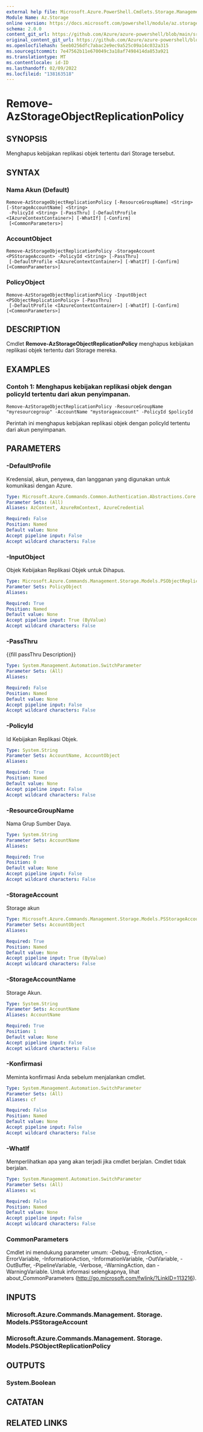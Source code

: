 ```yaml
---
external help file: Microsoft.Azure.PowerShell.Cmdlets.Storage.Management.dll-Help.xml
Module Name: Az.Storage
online version: https://docs.microsoft.com/powershell/module/az.storage/remove-azstorageobjectreplicationpolicy
schema: 2.0.0
content_git_url: https://github.com/Azure/azure-powershell/blob/main/src/Storage/Storage.Management/help/Remove-AzStorageObjectReplicationPolicy.md
original_content_git_url: https://github.com/Azure/azure-powershell/blob/main/src/Storage/Storage.Management/help/Remove-AzStorageObjectReplicationPolicy.md
ms.openlocfilehash: 5eeb0256dfc7abac2e9ec9a525c09a14c032a315
ms.sourcegitcommit: 7e47562b11e670049c3a18af7498414da853a921
ms.translationtype: MT
ms.contentlocale: id-ID
ms.lasthandoff: 02/09/2022
ms.locfileid: "138163518"
---
```

# Remove-AzStorageObjectReplicationPolicy

## SYNOPSIS
Menghapus kebijakan replikasi objek tertentu dari Storage tersebut.

## SYNTAX

### Nama Akun (Default)
```
Remove-AzStorageObjectReplicationPolicy [-ResourceGroupName] <String> [-StorageAccountName] <String>
 -PolicyId <String> [-PassThru] [-DefaultProfile <IAzureContextContainer>] [-WhatIf] [-Confirm]
 [<CommonParameters>]
```

### AccountObject
```
Remove-AzStorageObjectReplicationPolicy -StorageAccount <PSStorageAccount> -PolicyId <String> [-PassThru]
 [-DefaultProfile <IAzureContextContainer>] [-WhatIf] [-Confirm] [<CommonParameters>]
```

### PolicyObject
```
Remove-AzStorageObjectReplicationPolicy -InputObject <PSObjectReplicationPolicy> [-PassThru]
 [-DefaultProfile <IAzureContextContainer>] [-WhatIf] [-Confirm] [<CommonParameters>]
```

## DESCRIPTION
Cmdlet **Remove-AzStorageObjectReplicationPolicy** menghapus kebijakan replikasi objek tertentu dari Storage mereka.

## EXAMPLES

### Contoh 1: Menghapus kebijakan replikasi objek dengan policyId tertentu dari akun penyimpanan.
```
Remove-AzStorageObjectReplicationPolicy -ResourceGroupName "myresourcegroup" -AccountName "mystorageaccount" -PolicyId $policyId
```

Perintah ini menghapus kebijakan replikasi objek dengan policyId tertentu dari akun penyimpanan.

## PARAMETERS

### -DefaultProfile
Kredensial, akun, penyewa, dan langganan yang digunakan untuk komunikasi dengan Azure.

```yaml
Type: Microsoft.Azure.Commands.Common.Authentication.Abstractions.Core.IAzureContextContainer
Parameter Sets: (All)
Aliases: AzContext, AzureRmContext, AzureCredential

Required: False
Position: Named
Default value: None
Accept pipeline input: False
Accept wildcard characters: False
```

### -InputObject
Objek Kebijakan Replikasi Objek untuk Dihapus.

```yaml
Type: Microsoft.Azure.Commands.Management.Storage.Models.PSObjectReplicationPolicy
Parameter Sets: PolicyObject
Aliases:

Required: True
Position: Named
Default value: None
Accept pipeline input: True (ByValue)
Accept wildcard characters: False
```

### -PassThru
{{fill passThru Description}}

```yaml
Type: System.Management.Automation.SwitchParameter
Parameter Sets: (All)
Aliases:

Required: False
Position: Named
Default value: None
Accept pipeline input: False
Accept wildcard characters: False
```

### -PolicyId
Id Kebijakan Replikasi Objek.

```yaml
Type: System.String
Parameter Sets: AccountName, AccountObject
Aliases:

Required: True
Position: Named
Default value: None
Accept pipeline input: False
Accept wildcard characters: False
```

### -ResourceGroupName
Nama Grup Sumber Daya.

```yaml
Type: System.String
Parameter Sets: AccountName
Aliases:

Required: True
Position: 0
Default value: None
Accept pipeline input: False
Accept wildcard characters: False
```

### -StorageAccount
Storage akun

```yaml
Type: Microsoft.Azure.Commands.Management.Storage.Models.PSStorageAccount
Parameter Sets: AccountObject
Aliases:

Required: True
Position: Named
Default value: None
Accept pipeline input: True (ByValue)
Accept wildcard characters: False
```

### -StorageAccountName
Storage Akun.

```yaml
Type: System.String
Parameter Sets: AccountName
Aliases: AccountName

Required: True
Position: 1
Default value: None
Accept pipeline input: False
Accept wildcard characters: False
```

### -Konfirmasi
Meminta konfirmasi Anda sebelum menjalankan cmdlet.

```yaml
Type: System.Management.Automation.SwitchParameter
Parameter Sets: (All)
Aliases: cf

Required: False
Position: Named
Default value: None
Accept pipeline input: False
Accept wildcard characters: False
```

### -WhatIf
Memperlihatkan apa yang akan terjadi jika cmdlet berjalan.
Cmdlet tidak berjalan.

```yaml
Type: System.Management.Automation.SwitchParameter
Parameter Sets: (All)
Aliases: wi

Required: False
Position: Named
Default value: None
Accept pipeline input: False
Accept wildcard characters: False
```

### CommonParameters
Cmdlet ini mendukung parameter umum: -Debug, -ErrorAction, -ErrorVariable, -InformationAction, -InformationVariable, -OutVariable, -OutBuffer, -PipelineVariable, -Verbose, -WarningAction, dan -WarningVariable. Untuk informasi selengkapnya, lihat about_CommonParameters (http://go.microsoft.com/fwlink/?LinkID=113216).

## INPUTS

### Microsoft.Azure.Commands.Management. Storage. Models.PSStorageAccount

### Microsoft.Azure.Commands.Management. Storage. Models.PSObjectReplicationPolicy

## OUTPUTS

### System.Boolean

## CATATAN

## RELATED LINKS
